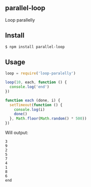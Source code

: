 ## parallel-loop

Loop parallelly

## Install

```bash
$ npm install parallel-loop
```

## Usage

```js
loop = require('loop-paralelly')

loop(10, each, function () {
  console.log('end')
})

function each (done, i) {
  setTimeout(function () {
    console.log(i)
    done()
  }, Math.floor(Math.random() * 500))
})
```

Will output:

```
3
9
2
5
7
4
1
8
6
end
```
